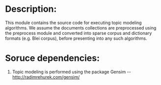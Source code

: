 Description: 
============

This module contains the source code for executing topic modeling algorithms. We assume the documents collections are preprocessed using the preprocess module and converted into sparse corpus and dictionary formats (e.g. Blei corpus), before presenting into any such algorithms.

Soruce dependencies: 
====================

1. Topic modeling is performed using the package Gensim -- http://radimrehurek.com/gensim/ 
